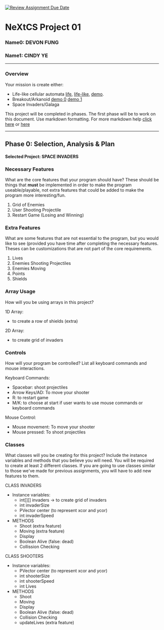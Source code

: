 [![Review Assignment Due Date](https://classroom.github.com/assets/deadline-readme-button-22041afd0340ce965d47ae6ef1cefeee28c7c493a6346c4f15d667ab976d596c.svg)](https://classroom.github.com/a/2bl0h1Mb)
# NeXtCS Project 01
### Name0: DEVON FUNG
### Name1: CINDY YE
---

### Overview
Your mission is create either:
- Life-like cellular automata [life](https://en.wikipedia.org/wiki/Conway%27s_Game_of_Life), [life-like](https://en.wikipedia.org/wiki/Life-like_cellular_automaton), [demo](https://www.netlogoweb.org/launch#https://www.netlogoweb.org/assets/modelslib/Sample%20Models/Computer%20Science/Cellular%20Automata/Life.nlogo).
- Breakout/Arkanoid [demo 0](https://elgoog.im/breakout/)  [demo 1](https://www.crazygames.com/game/atari-breakout)
- Space Invaders/Galaga

This project will be completed in phases. The first phase will be to work on this document. Use markdown formatting. For more markdown help [click here](https://github.com/adam-p/markdown-here/wiki/Markdown-Cheatsheet) or [here](https://docs.github.com/en/get-started/writing-on-github/getting-started-with-writing-and-formatting-on-github/basic-writing-and-formatting-syntax)


---

## Phase 0: Selection, Analysis & Plan

#### Selected Project: SPACE INVADERS

### Necessary Features
What are the core features that your program should have? These should be things that __must__ be implemented in order to make the program useable/playable, not extra features that could be added to make the program more interesting/fun.

1. Grid of Enemies
2. User Shooting Projectile
3. Restart Game (Losing and Winning)

### Extra Features
What are some features that are not essential to the program, but you would like to see (provided you have time after completing the necessary features. Theses can be customizations that are not part of the core requirements.

1. Lives
2. Enemies Shooting Projectiles
3. Enemies Moving
4. Points
5. Shields

### Array Usage
How will you be using arrays in this project?

1D Array:
- to create a row of shields (extra)

2D Array:
- to create grid of invaders


### Controls
How will your program be controlled? List all keyboard commands and mouse interactions.

Keyboard Commands:
- Spacebar: shoot projectiles
- Arrow Keys/AD: To move your shooter
- R: to restart game
- M/K: to choose at start if user wants to use mouse commands or keyboard commands

Mouse Control:
- Mouse movement: To move your shooter
- Mouse pressed: To shoot projectiles


### Classes
What classes will you be creating for this project? Include the instance variables and methods that you believe you will need. You will be required to create at least 2 different classes. If you are going to use classes similar to those we've made for previous assignments, you will have to add new features to them.

CLASS INVADERS
- Instance variables:
  - int[][] invaders -> to create grid of invaders
  - int invaderSize
  - PVector center (to represent xcor and ycor)
  - int invaderSpeed
- METHODS
  - Shoot (extra feature)
  - Moving (extra feature)
  - Display
  - Boolean Alive (false: dead)
  - Collission Checking

CLASS SHOOTERS
- Instance variables:
  - PVector center (to represent xcor and ycor)
  - int shooterSize
  - int shooterSpeed
  - int Lives
- METHODS
  - Shoot
  - Moving
  - Display
  - Boolean Alive (false: dead)
  - Collision Checking
  - updateLives (extra feature)
